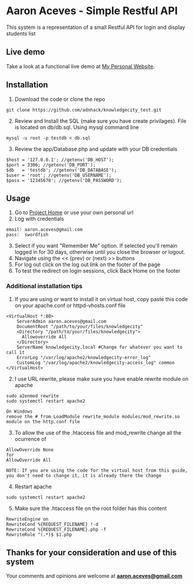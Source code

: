 # Aaron Aceves - Simple Restful API
This system is a representation of a small Restful API for login and display students list

## Live demo
Take a look at a functional live demo at [My Personal Website](http://www.adnhack.com/knowledgecity).

## Installation

1. Download the code or clone the repo
```
git clone https://github.com/adnhack/knowledgecity_test.git
```

2. Review and Install the SQL (make sure you have create privilages). File is located on db/db.sql. Using mysql command line
```
mysql -u root -p testdb < db.sql
```

3. Review the app/Database.php and update with your DB credentials
```
$host = '127.0.0.1'; //getenv('DB_HOST');
$port = 3306; //getenv('DB_PORT');
$db   = 'testdb'; //getenv('DB_DATABASE');
$user = 'root'; //getenv('DB_USERNAME');
$pass = '12345678'; //getenv('DB_PASSWORD');
```

## Usage

1. Go to [Project Home](http://www.adnhack.com/knowledgecity) or use your own personal url
2. Log with credentials
```
email: aaron.aceves@gmail.com
pass:  swordfish
```
3. Select if you want "Remember Me" option. If selected you'll remain logged in for 30 days, otherwise until you close the browser or logout.
4. Navigate using the << (prev) or (next) >> buttons
5. For log out click on the log out link on the footer of the page
6. To test the redirect on login sessions, click Back Home on the footer

### Additional installation tips
1. If you are using or want to install it on virtual host, copy paste this code on your apache.conf or httpd-vhosts.conf file
```
<VirtualHost *:80>
    ServerAdmin aaron.aceves@gmail.com
    DocumentRoot "/path/to/your/files/knowledgecity"
    <Directory "/path/to/your/files/knowledgecity">
      Allowoverride All
    </Directory>
    ServerName knowledgecity.local #Change for whatever you want to call it
    ErrorLog "/var/log/apache2/knowledgecity-error_log"
    CustomLog "/var/log/apache2/knowledgecity-access_log" common
</VirtualHost>
```
2. I use URL rewrite, please make sure you have enable rewrite module on apache
```
sudo a2enmod rewrite
sudo systemctl restart apache2

On Windows
remove the # from LoadModule rewrite_module modules/mod_rewrite.so module on the http.conf file

```
3. To allow the use of the .htaccess file and mod_rewrite change all the ocurrence of
```
AllowOverride None
for
AllowOverride All

NOTE: If you are using the code for the virtual host from this guide, you don't need to change it, it is already there the change
```
4. Restart apache 
```
sudo systemctl restart apache2
```
5. Make sure the .htaccess file on the root folder has this content
```
RewriteEngine on
RewriteCond %{REQUEST_FILENAME} !-d
RewriteCond %{REQUEST_FILENAME}.php -f
RewriteRule ^(.*)$ $1.php
```

## Thanks for your consideration and use of this system
Your comments and opinions are welcome at **aaron.aceves@gmail.com**
